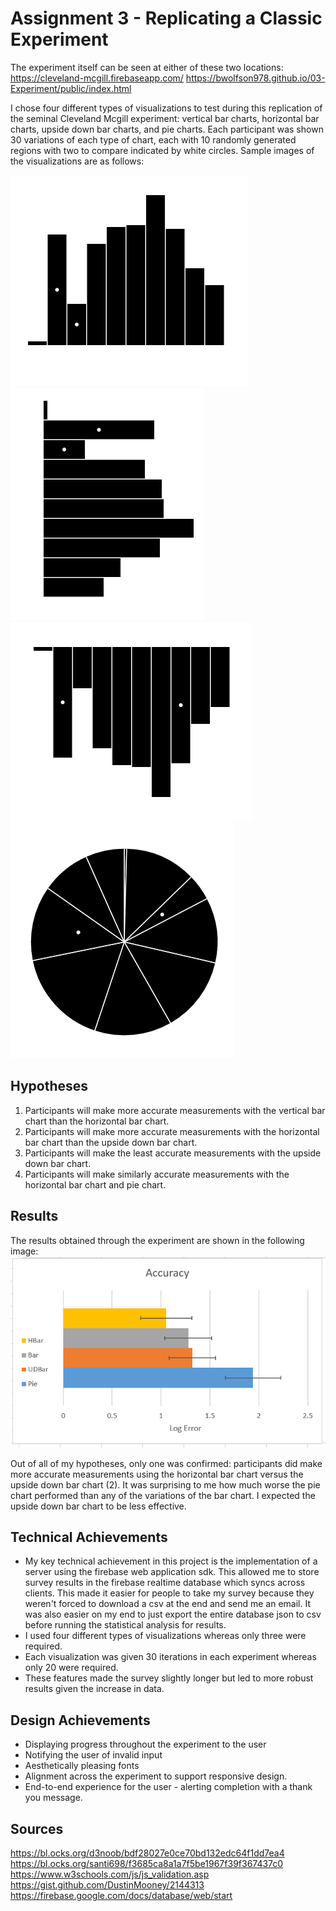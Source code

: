 Assignment 3 - Replicating a Classic Experiment  
===

The experiment itself can be seen at either of these two locations:
https://cleveland-mcgill.firebaseapp.com/
https://bwolfson978.github.io/03-Experiment/public/index.html

I chose four different types of visualizations to test during this replication of the
seminal Cleveland Mcgill experiment: vertical bar charts, horizontal bar charts,
upside down bar charts, and pie charts. Each participant was shown 30 variations of each type
of chart, each with 10 randomly generated regions with two to compare indicated by white circles. Sample images
of the visualizations are as follows:

![vertical bar chart](img/bar.png)
![horizontal bar chart](img/hbar.png)
![upside down bar chart](img/udbar.png)
![pie chart](img/pie.png)

## Hypotheses
1. Participants will make more accurate measurements with the vertical bar chart than the horizontal bar chart.
2. Participants will make more accurate measurements with the horizontal bar chart than the upside down bar chart.
3. Participants will make the least accurate measurements with the upside down bar chart.
4. Participants will make similarly accurate measurements with the horizontal bar chart and pie chart.

## Results

The results obtained through the experiment are shown in the following image:
![results](img/results.png)

Out of all of my hypotheses, only one was confirmed: participants did make more accurate measurements using the horizontal bar
chart versus the upside down bar chart (2). It was surprising to me how much worse the pie chart performed than
any of the variations of the bar chart. I expected the upside down bar chart to be less effective.

## Technical Achievements
- My key technical achievement in this project is the implementation of a server using the
firebase web application sdk. This allowed me to store survey results in the firebase realtime database which syncs across
clients. This made it easier for people to take my survey because they weren't forced to download a csv at the end and send me an email. It was
also easier on my end to just export the entire database json to csv before running the statistical analysis for results.
- I used four different types of visualizations whereas only three were required.
- Each visualization was given 30 iterations in each experiment whereas only 20 were required.
- These features made the survey slightly longer but led to more robust results given the increase in data.

## Design Achievements
- Displaying progress throughout the experiment to the user
- Notifying the user of invalid input
- Aesthetically pleasing fonts
- Alignment across the experiment to support responsive design.
- End-to-end experience for the user - alerting completion with a thank you message.


Sources
---
https://bl.ocks.org/d3noob/bdf28027e0ce70bd132edc64f1dd7ea4
https://bl.ocks.org/santi698/f3685ca8a1a7f5be1967f39f367437c0
https://www.w3schools.com/js/js_validation.asp
https://gist.github.com/DustinMooney/2144313
https://firebase.google.com/docs/database/web/start